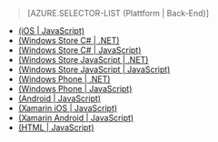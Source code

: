 ﻿> [AZURE.SELECTOR-LIST (Plattform | Back-End)]
- [(iOS | JavaScript)](mobile-services-ios-validate-modify-data-server-scripts.md)
- [(Windows Store C# | .NET)](mobile-services-dotnet-backend-windows-store-dotnet-validate-modify-data.md)
- [(Windows Store C# | JavaScript)](mobile-services-windows-store-dotnet-validate-modify-data-server-scripts.md)
- [(Windows Store JavaScript | .NET)](mobile-services-dotnet-backend-windows-store-javascript-validate-modify-data.md)
- [(Windows Store JavaScript | JavaScript)](mobile-services-windows-store-javascript-validate-modify-data-server-scripts.md)
- [(Windows Phone | .NET)](mobile-services-dotnet-backend-windows-phone-validate-modify-data.md)
- [(Windows Phone | JavaScript)](mobile-services-windows-phone-validate-modify-data-server-scripts.md)
- [(Android | JavaScript)](mobile-services-android-validate-modify-data-server-scripts.md)
- [(Xamarin iOS | JavaScript)](partner-xamarin-mobile-services-ios-validate-modify-data-server-scripts.md)
- [(Xamarin Android | JavaScript)](partner-xamarin-mobile-services-android-validate-modify-data-server-scripts.md)
- [(HTML | JavaScript)](mobile-services-html-validate-modify-data-server-scripts.md)


<!--HONumber=42-->
